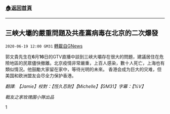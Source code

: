 ###  [:house:返回首頁](https://github.com/ourhimalayas/txt)
---

## 三峽大壩的嚴重問題及共產黨病毒在北京的二次爆發
`2020-06-19 12:00 GM31` [轉載自GNews](https://gnews.org/zh-hant/239519/)

郭文貴先生在**6**月**16**日的GTV直播中談到三峽大壩存在很大的問題，建議居住在危險地區的民眾儘快撤離。北京疫情非常嚴重，上百人感染，數十人死亡，上海也有類似情況。他鼓勵大家留在家中，等待光明的未來。 香港会成为巨大的灾难，但美国和欧洲盟友会尽全力保护香港。

*翻譯: 【Jamie】校對：【恆久忍耐】【Michelle】【GM31】字幕：【%V】*

*戰友之家玫瑰園小隊出品*

1
